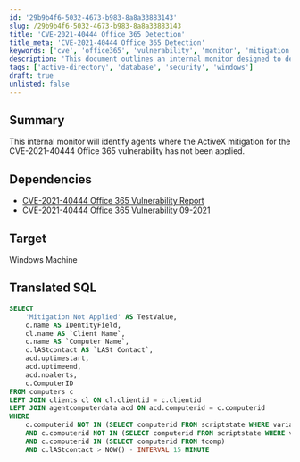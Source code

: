 ```yaml
---
id: '29b9b4f6-5032-4673-b983-8a8a33883143'
slug: /29b9b4f6-5032-4673-b983-8a8a33883143
title: 'CVE-2021-40444 Office 365 Detection'
title_meta: 'CVE-2021-40444 Office 365 Detection'
keywords: ['cve', 'office365', 'vulnerability', 'monitor', 'mitigation']
description: 'This document outlines an internal monitor designed to detect agents where the ActiveX mitigation for the CVE-2021-40444 vulnerability in Office 365 has not been applied. It includes dependencies, target environment, and a translated SQL query for implementation.'
tags: ['active-directory', 'database', 'security', 'windows']
draft: true
unlisted: false
---
```


## Summary

This internal monitor will identify agents where the ActiveX mitigation for the CVE-2021-40444 Office 365 vulnerability has not been applied.

## Dependencies

- [CVE-2021-40444 Office 365 Vulnerability Report](/docs/f9116dea-aa2e-440f-906b-d776a4d40922) 
- [CVE-2021-40444 Office 365 Vulnerability 09-2021](/docs/65b16233-a267-41b7-8183-d714dab3bc4e) 

## Target

Windows Machine

## Translated SQL

```sql
SELECT 
    'Mitigation Not Applied' AS TestValue,
    c.name AS IDentityField,
    cl.name AS `Client Name`,
    c.name AS `Computer Name`,
    c.lAStcontact AS `LASt Contact`,
    acd.uptimestart,
    acd.uptimeend,
    acd.noalerts,
    c.ComputerID
FROM computers c 
LEFT JOIN clients cl ON cl.clientid = c.clientid
LEFT JOIN agentcomputerdata acd ON acd.computerid = c.computerid
WHERE
    c.computerid NOT IN (SELECT computerid FROM scriptstate WHERE variable = 'CVE-2021-40444_Office365' AND `value` LIKE '%Mitigation Applied%')
    AND c.computerid NOT IN (SELECT computerid FROM scriptstate WHERE variable = 'CVE-2021-40444_Office365' AND `value` LIKE '%Mitigation Pending to Restart%')
    AND c.computerid IN (SELECT computerid FROM tcomp)
    AND c.lAStcontact > NOW() - INTERVAL 15 MINUTE
```



